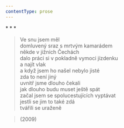 ```yaml
---
contentType: prose
---
```


\* \* \*

> Ve snu jsem měl  
> domluvený sraz s mrtvým kamarádem  
> někde v jižních Čechách  
> dalo práci si v pokladně vymoci jízdenku  
> a najít vlak  
> a když jsem ho našel nebylo jisté  
> zda to není jiný  
> uvnitř jsme dlouho čekali  
> jak dlouho budu muset ještě spát  
> začal jsem se spolucestujících vyptávat  
> jestli se jim to také zdá  
> tvářili se uraženě

> (2009)
